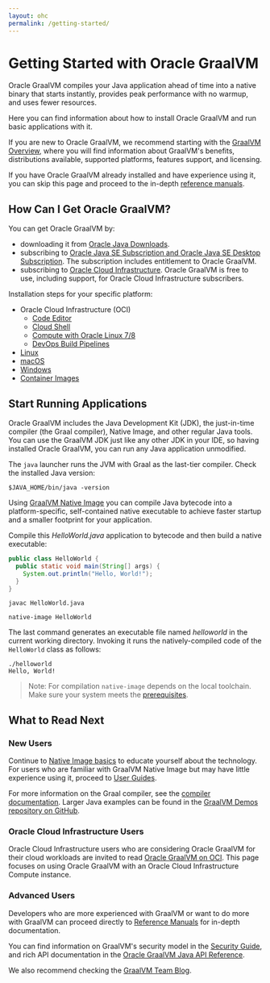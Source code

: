 ```yaml
---
layout: ohc
permalink: /getting-started/
---
```


# Getting Started with Oracle GraalVM

Oracle GraalVM compiles your Java application ahead of time into a native binary that starts instantly, provides peak performance with no warmup, and uses fewer resources.

Here you can find information about how to install Oracle GraalVM and run basic applications with it.

If you are new to Oracle GraalVM, we recommend starting with the [GraalVM Overview](../../introduction.md), where you will find information about GraalVM's benefits, distributions available, supported platforms, features support, and licensing.

If you have Oracle GraalVM already installed and have experience using it, you can skip this page and proceed to the in-depth [reference manuals](../../reference-manual/reference-manuals.md).
## How Can I Get Oracle GraalVM?

You can get Oracle GraalVM by:
- downloading it from [Oracle Java Downloads](https://www.oracle.com/uk/java/technologies/downloads/).
- subscribing to [Oracle Java SE Subscription and Oracle Java SE Desktop Subscription](https://www.oracle.com/uk/java/java-se-subscription/). The subscription includes entitlement to Oracle GraalVM.
- subscribing to [Oracle Cloud Infrastructure](https://www.oracle.com/cloud). Oracle GraalVM is free to use, including support, for Oracle Cloud Infrastructure subscribers.

Installation steps for your specific platform:

* Oracle Cloud Infrastructure (OCI) 
  * [Code Editor](oci/code-editor.md)
  * [Cloud Shell](oci/cloud-shell.md)
  * [Compute with Oracle Linux 7/8](oci/installation-compute-instance-with-OL.md)
  * [DevOps Build Pipelines](oci/installation-devops-build-pipeline.md)
* [Linux](linux.md)
* [macOS](macos.md)
* [Windows](windows.md)
* [Container Images](container-images/graalvm-ee-container-images.md)

## Start Running Applications

Oracle GraalVM includes the Java Development Kit (JDK), the just-in-time compiler (the Graal compiler), Native Image, and other regular Java tools.
You can use the GraalVM JDK just like any other JDK in your IDE, so having installed Oracle GraalVM, you can run any Java application unmodified.

The `java` launcher runs the JVM with Graal as the last-tier compiler.
Check the installed Java version:
```shell
$JAVA_HOME/bin/java -version
```

Using [GraalVM Native Image](../../reference-manual/native-image/README.md) you can compile Java bytecode into a platform-specific, self-contained native executable to achieve faster startup and a smaller footprint for your application.

Compile this _HelloWorld.java_ application to bytecode and then build a native executable:
```java
public class HelloWorld {
  public static void main(String[] args) {
    System.out.println("Hello, World!");
  }
}
```

```shell
javac HelloWorld.java
```
```shell
native-image HelloWorld
```

The last command generates an executable file named _helloworld_ in the current working directory.
Invoking it runs the natively-compiled code of the `HelloWorld` class as follows:
```shell
./helloworld
Hello, World!
```

> Note: For compilation `native-image` depends on the local toolchain. Make sure your system meets the [prerequisites](../../reference-manual/native-image/README.md#prerequisites).

## What to Read Next

### New Users

Continue to [Native Image basics](../../reference-manual/native-image/NativeImageBasics.md) to educate yourself about the technology.
For users who are familiar with GraalVM Native Image but may have little experience using it, proceed to [User Guides](../../reference-manual/native-image/guides/guides.md).

For more information on the Graal compiler, see the [compiler documentation](../../reference-manual/java/compiler.md). 
Larger Java examples can be found in the [GraalVM Demos repository on GitHub](https://github.com/graalvm/graalvm-demos).

### Oracle Cloud Infrastructure Users

Oracle Cloud Infrastructure users who are considering Oracle GraalVM for their cloud workloads are invited to read [Oracle GraalVM on OCI](oci/installation-compute-instance-with-OL.md).
This page focuses on using Oracle GraalVM with an Oracle Cloud Infrastructure Compute instance.

### Advanced Users

Developers who are more experienced with GraalVM or want to do more with GraalVM can proceed directly to [Reference Manuals](../../reference-manual/reference-manuals.md) for in-depth documentation. 

You can find information on GraalVM's security model in the [Security Guide](../../security/security-guide.md), and rich API documentation in the [Oracle GraalVM Java API Reference](https://docs.oracle.com/en/graalvm/jdk/21/sdk/index.html).

We also recommend checking the [GraalVM Team Blog](https://medium.com/graalvm).
